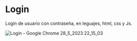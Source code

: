 # Login
Login de usuario con contraseña, en leguajes, html, css y Js.

![Login - Google Chrome 28_5_2023 22_15_03](https://github.com/N1col4s-B0g4d0/Login/assets/112599449/25344640-b682-4b51-93ae-42eab4215b87)

